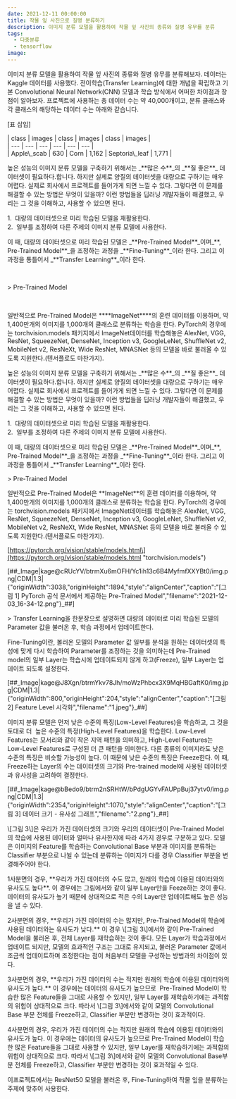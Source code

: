 ```yaml
---
date: 2021-12-11 00:00:00
title: 작물 잎 사진으로 질병 분류하기
description: 이미지 분류 모델을 활용하여 작물 잎 사진의 종류와 질병 유무를 분류
tags:
  - 다중분류
  - tensorflow
image:
---
```

이미지 분류 모델을 활용하여 작물 잎 사진의 종류와 질병 유무를 분류해보자. 데이터는 Kaggle 데이터를 사용했다. 전이학습(Transfer Learning)에 대한 개념을 확립하고 기본 Convolutional Neural Network(CNN) 모델과 학습 방식에서 어떠한 차이점과 장점이 알아보자. 프로젝트에 사용하는 총 데이터 수는 약 40,000개이고, 분류 클래스와 각 클래스의 해당하는 데이터 수는 아래와 같습니다.

\[표 삽입\]

\| class \| images \| class \| images \| class \| images \|<br>\| --- \| --- \| --- \| --- \| --- \| --- \|<br>\| Apple\\\_scab \| 630 \| Corn \| 1,162 \| Septoria\\\_leaf \| 1,771 \|

높은 성능의 이미지 분류 모델을 구축하기 위해서는 \_\*\*많은 수\*\*\_의 \_\*\*질 좋은\*\*\_ 데이터셋이 필요하다.합니다. 하지만 실제로 양질의 데이터셋을 대량으로 구하기는 매우 어렵다. 실제로 회사에서 프로젝트를 들어가게 되면 느낄 수 있다. 그렇다면 이 문제를 해결할 수 있는 방법은 무엇이 있을까? 이런 방법들을 딥러닝 개발자들이 해결했고, 우리는 그 것을 이해하고, 사용할 수 있으면 된다.&nbsp;

1\. &nbsp;대량의 데이터셋으로 미리 학습된 모델을 재활용한다.<br>2\. &nbsp;일부를 조정하여 다른 주제의 이미지 분류 모델에 사용한다.

이 때, 대량의 데이터셋으로 미리 학습된 모델은 \_\*\*Pre-Trained Model\*\*\_이며\_\*\*, Pre-Trained Model\*\*\_을 조정하는 과정을 \_\*\*Fine-Tuning\*\*\_이라 한다. 그리고 이 과정을 통틀어서 \_\*\*Transfer Learning\*\*\_이라 한다.

&nbsp;

&gt; Pre-Trained Model

​

일반적으로 Pre-Trained Model은 **\*\*ImageNet\*\***의 훈련 데이터를 이용하며, 약 1,400만개의 이미지를 1,000개의 클래스로 분류하는 학습을 한다. PyTorch의 경우에는 torchvision.models 패키지에서 ImageNet데이터를 학습해놓은 AlexNet, VGG, ResNet, SqueezeNet, DenseNet, Inception v3, GoogleLeNet, ShuffleNet v2, MobileNet v2, ResNeXt, Wide ResNet, MNASNet 등의 모델을 바로 불러올 수 있도록 지원한다.(텐서플로도 마찬가지).

높은 성능의 이미지 분류 모델을 구축하기 위해서는 \_\*\*많은 수\*\*\_의 \_\*\*질 좋은\*\*\_ 데이터셋이 필요하다.합니다. 하지만 실제로 양질의 데이터셋을 대량으로 구하기는 매우 어렵다. 실제로 회사에서 프로젝트를 들어가게 되면 느낄 수 있다. 그렇다면 이 문제를 해결할 수 있는 방법은 무엇이 있을까? 이런 방법들을 딥러닝 개발자들이 해결했고, 우리는 그 것을 이해하고, 사용할 수 있으면 된다.&nbsp;

1\. &nbsp;대량의 데이터셋으로 미리 학습된 모델을 재활용한다.<br>2\. &nbsp;일부를 조정하여 다른 주제의 이미지 분류 모델에 사용한다.

이 때, 대량의 데이터셋으로 미리 학습된 모델은 \_\*\*Pre-Trained Model\*\*\_이며\_\*\*, Pre-Trained Model\*\*\_을 조정하는 과정을 \_\*\*Fine-Tuning\*\*\_이라 한다. 그리고 이 과정을 통틀어서 \_\*\*Transfer Learning\*\*\_이라 한다.

&gt; Pre-Trained Model

일반적으로 Pre-Trained Model은 \*\*ImageNet\*\*의 훈련 데이터를 이용하며, 약 1,400만개의 이미지를 1,000개의 클래스로 분류하는 학습을 한다. PyTorch의 경우에는 torchvision.models 패키지에서 ImageNet데이터를 학습해놓은 AlexNet, VGG, ResNet, SqueezeNet, DenseNet, Inception v3, GoogleLeNet, ShuffleNet v2, MobileNet v2, ResNeXt, Wide ResNet, MNASNet 등의 모델을 바로 불러올 수 있도록 지원한다.(텐서플로도 마찬가지).

\[https://pytorch.org/vision/stable/models.html\](https://pytorch.org/vision/stable/models.html "torchvision.models")

\[\#\#\_Image\|kage@cRUcYV/btrmXu6mOFH/Yc1ih13c6B4MyfmfXXYBt0/img.png\|CDM\|1.3\|\{"originWidth":3038,"originHeight":1894,"style":"alignCenter","caption":"\[그림 1\] PyTorch 공식 문서에서 제공하는 Pre-Trained Model","filename":"2021-12-03\_16-34-12.png"\}\_\#\#\]

&gt; Transfer Learning을 한문장으로 설명하면 대량의 데이터로 미리 학습된 모델의 Parameter 값을 불러온 후, 학습 과정에서 업데이트한다.

Fine-Tuning이란, 볼러온 모델의 Parameter 값 일부를 분석을 원하는 데이터셋의 특성에 맞게 다시 학습하여 Parameter를 조정하는 것을 의미하는데 Pre-Trained model의 일부 Layer는 학습시에 업데이트되지 않게 하고(Freeze), 일부 Layer는 업데이트 되도록 설정한다.

\[\#\#\_Image\|kage@J8Xgn/btrmYkv78Jh/moWzPhbcx3X9MqHBGaftK0/img.jpg\|CDM\|1.3\|\{"originWidth":800,"originHeight":204,"style":"alignCenter","caption":"\[그림2\] Feature Level 시각화","filename":"1.jpeg"\}\_\#\#\]

이미지 분류 모델은 먼저 낮은 수준의 특징(Low-Level Features)을 학습하고, 그 것을 토대로 더 &nbsp;높은 수준의 특정(High-Level Features)을 학습한다. Low-Level Features는 모서리와 같이 작은 지역 패턴을 의미하고, High-Level Features는 Low-Level Features로 구성된 더 큰 패턴을 의미한다. 다른 종류의 이미지라도 낮은 수준의 특징은 비슷할 가능성이 높다. 이 때문에 낮은 수준의 특징은 Freeze한다. 이 때, Freeze하는 Layer의 수는 데이터셋의 크기와 Pre-trained model에 사용된 데이터셋과 유사성을 고려하여 결정한다.&nbsp;

\[\#\#\_Image\|kage@bBedo9/btrm2nSRHtW/bPdgUGYvFAUPpBuj37ytv0/img.png\|CDM\|1.3\|\{"originWidth":2354,"originHeight":1070,"style":"alignCenter","caption":"\[그림 3\] 데이터 크기 - 유사성 그래프","filename":"2.png"\}\_\#\#\]

\\\[그림 3\\\]은 우리가 가진 데이터셋의 크기와 우리의 데이터셋이 Pre-Trained Model의 학습에 사용된 데이터와 얼마나 유사한지에 따라 4가지 경우로 구분하고 있다. 모델은 이미지의 Feature를 학습하는 Convolutional Base 부분과 이미지를 분류하는 Classifier 부분으로 나뉠 수 있는데 분류하는 이미지가 다를 경우 Classifier 부분을 변경해주어야 한다.

1사분면의 경우, \*\*우리가 가진 데이터의 수도 많고, 원래의 학습에 이용된 데이터와의 유사도도 높다\*\*. 이 경우에는 그림에서와 같이 일부 Layer만을 Feeze하는 것이 좋다. 데이터의 유사도가 높기 때문에 상대적으로 적은 수의 Layer만 업데이트해도 높은 성능을 낼 수 있다.&nbsp;

2사분면의 경우, \*\*우리가 가진 데이터의 수는 많지만, Pre-Trained Model의 학습에 사용된 데이터와는 유사도가 낮다.\*\* 이 경우 \\\[그림 3\\\]에서와 같이 Pre-Trained Model을 불러온 후, 전체 Layer를 재학습하는 것이 좋다. 모든 Layer가 학습과정에서 업데이트 되지만, 모델의 효과적인 구조는 그대로 유지되고, 불러온 Parameter 값에서 조금씩 업데이트하며 조정한다는 점이 처음부터 모델을 구성하는 방법과의 차이점이 있다.

3사분면의 경우, \*\*우리가 가진 데이터의 수는 적지만 원래의 학습에 이용된 데이터와의 유사도가 높다.\*\* 이 경우에는 데이터의 유사도가 높으므로 &nbsp;Pre-Trained Model이 학습한 많은 Feature들을 그대로 사용할 수 있지만, 일부 Layer를 재학습하기에는 과적합의 위험이 상대적으로 크다. 따라서 \\\[그림 3\\\]에서와 같이 모델의 Convolutional Base 부분 전체를 Freeze하고, Classifier 부분만 변경하는 것이 효과적이다.

4사분면의 경우, 우리가 가진 데이터의 수는 적지만 원래의 학습에 이용된 데이터와의 유사도가 높다. 이 경우에는 데이터의 유사도가 높으므로 Pre-Trained Model이 학습한 많은 Feature들을 그대로 사용할 수 있지만, 일부 Layer를 재학습하기에는 과적합의 위험이 상대적으로 크다. 따라서 \\\[그림 3\\\]에서와 같이 모델의 Convolutional Base부분 전체를 Freeze하고, Classifier 부분만 변경하는 것이 효과적일 수 있다.

이프로젝트에서는 ResNet50 모델을 불러온 후, Fine-Tuning하여 작물 잎을 분류하는 주제에 맞추어 사용한다.

​
